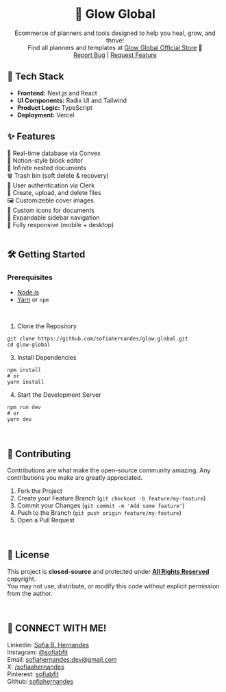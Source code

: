 <div align="center">
  <h1>🦋 Glow Global</h1>
  <p align="center">
    Ecommerce of planners and tools designed to help you heal, grow, and thrive!<br/>
    Find all planners and templates at <a href="https://glowglobal.vercel.app/">Glow Global Official Store</a> 🤍
    <br />
    <a href="https://github.com/sofiahernandes/notion-clone/issues">Report Bug</a>
    |
    <a href="https://github.com/sofiahernandes/notion-clone/issues">Request Feature</a>
  </p>
</div>

## 🚀 Tech Stack
- **Frontend:** Next.js and React  
- **UI Components:** Radix UI and Tailwind  
- **Product Logic:** TypeScript  
- **Deployment:** Vercel  

## ✨ Features
🔄 Real-time database via Convex  
📝 Notion-style block editor  
🧾 Infinite nested documents  
🗑️ Trash bin (soft delete & recovery)  
🔐 User authentication via Clerk  
📁 Create, upload, and delete files  
🖼️ Customizeble cover images  
📎 Custom icons for documents  
📂 Expandable sidebar navigation  
📱 Fully responsive (mobile + desktop)  
<br/>

## 🛠️ Getting Started
### Prerequisites
- [Node.js](https://nodejs.org/)
- [Yarn](https://classic.yarnpkg.com/lang/en/) or `npm`
<br/>

1. Clone the Repository
```
git clone https://github.com/sofiahernandes/glow-global.git
cd glow-global
```

3. Install Dependencies
```
npm install
# or
yarn install
```

4. Start the Development Server
```
npm run dev
# or
yarn dev
```
<br/>

## 🤝 Contributing
Contributions are what make the open-source community amazing. Any contributions you make are greatly appreciated.
1. Fork the Project
2. Create your Feature Branch (`git checkout -b feature/my-feature`)
3. Commit your Changes (`git commit -m 'Add some feature'`)
4. Push to the Branch (`git push origin feature/my-feature`)
5. Open a Pull Request
<br/>

## 📄 License
This project is **closed-source** and protected under [**All Rights Reserved**](LICENSE) copyright.  
You may not use, distribute, or modify this code without explicit permission from the author.

<br/>

## 📩 CONNECT WITH ME!
Linkedin: [Sofia B. Hernandes](https://www.linkedin.com/in/sofia-botechia-hernandes-4a5379349?utm_source=share&utm_campaign=share_via&utm_content=profile&utm_medium=android_app)  
Instagram: [@sofiabfit](https://www.instagram.com/sofiabfit/)  
Email: [sofiahernandes.dev@gmail.com](mailto:sofiahernandes.dev@gmail.com)  
X: [/sofiaahernandes](https://x.com/sofiaahernandes)  
Pinterest: [sofiabfit](https://pin.it/5gRW2R2bW)  
Github: [sofiahernandes](https://github.com/sofiahernandes)
